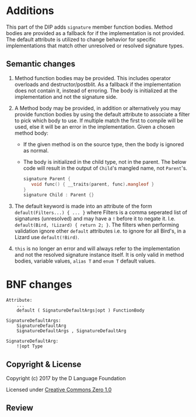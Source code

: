 # Additions
This part of the DIP adds ``signature`` member function bodies. Method bodies are provided as a fallback for if the implementation is not provided. The default attribute is utilized to change behavior for specific implementations that match other unresolved or resolved signature types.

## Semantic changes

1. Method function bodies may be provided. This includes operator overloads and destructor/postblit. As a fallback if the implementation does not contain it, instead of erroring. The body is initialized at the implementation and not the signature side. 
2. A Method body may be provided, in addition or alternatively you may provide function bodies by using the default attribute to associate a filter to pick which body to use. If multiple match the first to compile will be used, else it will be an error in the implementation.
    Given a chosen method body:
    - If the given method is on the source type, then the body is ignored as normal.
    - The body is initialized in the child type, not in the parent.
      The below code will result in the output of ``Child``'s mangled name, not ``Parent``'s.

         ```D
         signature Parent {
            void func() { __traits(parent, func).mangleof }
         }
         signature Child : Parent {}
         ```

3. The default keyword is made into an attribute of the form ``default(Filters...) { ... }`` where Filters is a comma seperated list of signatures (unresolved) and may have a ``!`` before it to negate it. I.e. ``default(Bird, !Lizard) { return 2; }``. The filters when performing validation ignore other ``default`` attributes i.e. to ignore for all Bird's, in a Lizard use ``default(!Bird)``.
4. ``this`` is no longer an error and will always refer to the implementation and not the resolved signature instance itself. It is only valid in method bodies, variable values, ``alias T`` and ``enum T`` default values.

# BNF changes

```BNF
Attribute:
    ...
    default ( SignatureDefaultArgs|opt ) FunctionBody
    
SignatureDefaultArgs:
    SignatureDefaultArg
    SignatureDefaultArgs , SignatureDefaultArg
    
SignatureDefaultArg:
    !|opt Type
```
## Copyright & License

Copyright (c) 2017 by the D Language Foundation

Licensed under [Creative Commons Zero 1.0](https://creativecommons.org/publicdomain/zero/1.0/legalcode.txt)

## Review
